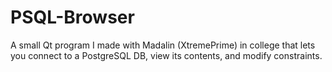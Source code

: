 # PSQL-Browser
A small Qt program I made with Madalin (XtremePrime) in college that lets you connect to a PostgreSQL DB, view its contents, and modify constraints. 